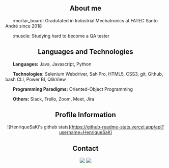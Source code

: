 <h2 align='center'>
  About me
</h2>

<p>&nbsp;&nbsp;&nbsp;&nbsp;&nbsp;&nbsp;:mortar_board: Gradutated in Industrial Mechatronics at FATEC Santo André since 2018</p>
<p>&nbsp;&nbsp;&nbsp;&nbsp;&nbsp;&nbsp;:muscle: Studying hard to become a QA tester</p>


<h2 align='center'>
  Languages and Technologies
</h2>
<p>&nbsp;&nbsp;&nbsp;&nbsp;&nbsp;&nbsp;<b>Languages:</b> Java, Javascript, Python</p>
<p>&nbsp;&nbsp;&nbsp;&nbsp;&nbsp;&nbsp;<b>Technologies:</b> Selenium Webdriver, SahiPro, HTML5, CSS3, git, Github, bash CLI, Power BI, QlikView</p>
<p>&nbsp;&nbsp;&nbsp;&nbsp;&nbsp;&nbsp;<b>Programming Paradigms:</b> Oriented-Object Programming</p>
<p>&nbsp;&nbsp;&nbsp;&nbsp;&nbsp;&nbsp;<b>Others:</b> Slack, Trello, Zoom, Meet, Jira</p>



<div align='center'>
  
  <h2 align='center'>Profile Information</h2>
  
  ![HenriqueSaKi's github stats](https://github-readme-stats.vercel.app/api?username=HenriqueSaKi
  
</div>

<h2 align='center'>
  Contact
</h2>
<div align='center'>
  <a href="https://www.linkedin.com/in/henrique-satoshi-k-451b55121/"><img src="https://img.shields.io/badge/linkedin-%230077B5.svg?&style=for-the-badge&logo=linkedin&logoColor=white"/></a>
  <a href="https://www.instagram.com/satoshi_98/?hl=pt-br"><img src="https://img.shields.io/badge/instagram-%23E4405F.svg?&style=for-the-badge&logo=instagram&logoColor=white"/></a>
</div>
